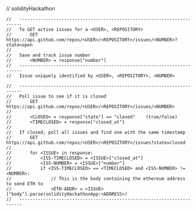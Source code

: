 // solidityHackathon

<link rel="stylesheet" type="text/css" href="semantic/dist/semantic.min.css">
<script src="jquery/dist/jquery.js">
	
</script>
<script src="semantic/dist/semantic.min.js"></script>

    //   -----------------------------------------------------------------------
    //   To GET active issues for a <USER>, <REPOSITORY>
    //       GET     https://api.github.com/repos/<USER>/<REPOSITORY>/issues/<NUMBER>?state=open
    //
    //   Save and track issue number
    //       <NUMBER> = response["number"]
    //   -----------------------------------------------------------------------
    //   Issue uniquely identified by <USER>, <REPOSITORY>, <NUMBER>

    //   -----------------------------------------------------------------------
    //   Poll issue to see if it is closed
    //       GET     https://api.github.com/repos/<USER>/<REPOSITORY>/issues/<NUMBER>
    //
    //       <CLOSED> = response["state"] == "closed"    (true/false)
    //       <TIMECLOSED> = response["closed_at"]
    //
    //   If closed, poll all issues and find one with the same timestamp
    //       GET     https://api.github.com/repos/<USER>/<REPOSITORY>/issues?state=closed
    //
    //       for <ISSUE> in response:
    //           <ISS-TIMECLOSED> = <ISSUE>["closed_at"]
    //           <ISS-NUMBER> = <ISSUE>["number"]
    //           if <ISS-TIMECLOSED> == <TIMECLOSED> and <ISS-NUMBER> != <NUMBER>:
    //               // This is the body containing the ethereum address to send ETH to
    //               <ETH-ADDR> = <ISSUE>["body"].parse(solidityHackathonApp:<ADDRESS>)
    //   -----------------------------------------------------------------------

